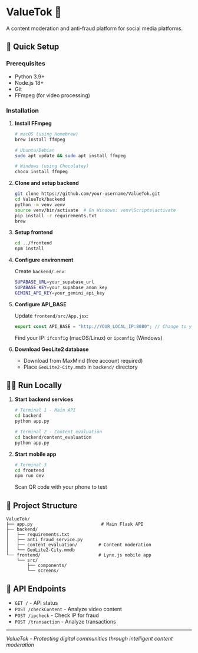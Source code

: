# ValueTok 🎵

A content moderation and anti-fraud platform for social media platforms.

## 🚀 Quick Setup

### Prerequisites
- Python 3.9+
- Node.js 18+
- Git
- FFmpeg (for video processing)

### Installation

1. **Install FFmpeg**
   ```bash
   # macOS (using Homebrew)
   brew install ffmpeg
   
   # Ubuntu/Debian
   sudo apt update && sudo apt install ffmpeg
   
   # Windows (using Chocolatey)
   choco install ffmpeg
   ```

2. **Clone and setup backend**
   ```bash
   git clone https://github.com/your-username/ValueTok.git
   cd ValueTok/backend
   python -m venv venv
   source venv/bin/activate  # On Windows: venv\Scripts\activate
   pip install -r requirements.txt
   brew
   ```

2. **Setup frontend**
   ```bash
   cd ../frontend
   npm install
   ```

3. **Configure environment**
   
   Create `backend/.env`:
   ```bash
   SUPABASE_URL=your_supabase_url
   SUPABASE_KEY=your_supabase_anon_key
   GEMINI_API_KEY=your_gemini_api_key
   ```

4. **Configure API_BASE**
   
   Update `frontend/src/App.jsx`:
   ```javascript
   export const API_BASE = "http://YOUR_LOCAL_IP:8080"; // Change to your machine's IP
   ```
   
   Find your IP: `ifconfig` (macOS/Linux) or `ipconfig` (Windows)

5. **Download GeoLite2 database**
   - Download from MaxMind (free account required)
   - Place `GeoLite2-City.mmdb` in `backend/` directory

## 🏃‍♂️ Run Locally

1. **Start backend services**
   ```bash
   # Terminal 1 - Main API
   cd backend
   python app.py
   
   # Terminal 2 - Content evaluation
   cd backend/content_evaluation
   python app.py
   ```

2. **Start mobile app**
   ```bash
   # Terminal 3
   cd frontend
   npm run dev
   ```
   Scan QR code with your phone to test

## 📁 Project Structure
```
ValueTok/
├── app.py                          # Main Flask API
├── backend/
│   ├── requirements.txt
│   ├── anti_fraud_service.py
│   ├── content_evaluation/        # Content moderation
│   └── GeoLite2-City.mmdb
└── frontend/                      # Lynx.js mobile app
    └── src/
        ├── components/
        └── screens/
```

## 🔧 API Endpoints

- `GET /` - API status
- `POST /checkContent` - Analyze video content
- `POST /ipcheck` - Check IP for fraud
- `POST /transaction` - Analyze transactions

---

*ValueTok - Protecting digital communities through intelligent content moderation*
